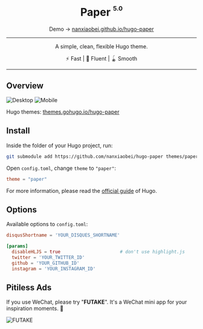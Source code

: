 <div align="center">
<h1>Paper <sup><sup><sub>5.0</sub></sup></sup></h1>

Demo → [nanxiaobei.github.io/hugo-paper](https://nanxiaobei.github.io/hugo-paper)

<hr />

A simple, clean, flexible Hugo theme.

⚡️ Fast | 🦋 Fluent | 🪀 Smooth

</div>

---

## Overview

![Desktop](https://raw.githubusercontent.com/nanxiaobei/hugo-paper/master/images/screenshot.png)
![Mobile](https://raw.githubusercontent.com/nanxiaobei/hugo-paper/master/images/screenshot_mobile.png)

Hugo themes: [themes.gohugo.io/hugo-paper](https://themes.gohugo.io/hugo-paper/)

## Install

Inside the folder of your Hugo project, run:

```bash
git submodule add https://github.com/nanxiaobei/hugo-paper themes/paper
```

Open `config.toml`, change `theme` to `"paper"`:

```toml
theme = "paper"
```

For more information, please read the [official guide](https://gohugo.io/getting-started/quick-start/#step-3-add-a-theme) of Hugo.

## Options

Available options to `config.toml`:

```toml
disqusShortname = 'YOUR_DISQUES_SHORTNAME'

[params]
  disableHLJS = true                      # don't use highlight.js
  twitter = 'YOUR_TWITTER_ID'
  github = 'YOUR_GITHUB_ID'
  instagram = 'YOUR_INSTAGRAM_ID'
```

## Pitiless Ads

If you use WeChat, please try "**FUTAKE**". It's a WeChat mini app for your inspiration moments. 🌈

![FUTAKE](https://s3.jpg.cm/2021/04/22/TDQuS.png)

